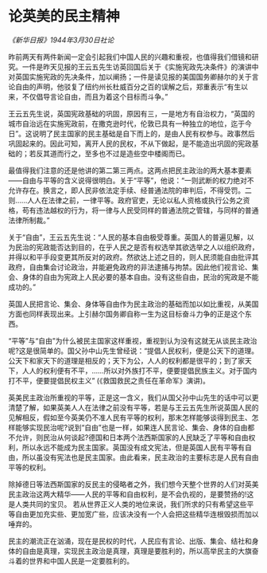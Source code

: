 # 论英美的民主精神

_《新华日报》1944年3月30日社论_

昨前两天有两件新闻一定会引起我们中国人民的兴趣和重视，也值得我们借镜和研究。一件是昨天见报的王云五先生访英回国后关于《实施宪政先决条件》的演讲中对英国实施宪政的先决条件，加以阐扬；一件是读见报的美国国务卿赫尔的关于言论自由的声明，他驳复了纽约州长杜威百分之百的误解之后，郑重表示“有生以来，不仅倡导言论自由，而且为着这个目标而斗争。”

王云五先生说，英国宪政基础的巩固，原因有三，一是地方有自治权力，“英国的城市自治远在实施宪政前，在撒克逊时代，伦敦已具有一种独立的地位，迄于今日”。这说明了民主国家的民主基础是自下而上的，是由人民有权参与。政事然后巩固起来的。因此可知，离开人民的民权，不从下做起，是不能造出巩固的宪政基础的；若反其道而行之，至多也不过是造些空中楼阁而已。

最值得我们注意的还是他讲的第二第三两点。这两点把民主政治的两大基本要素——自由与平等的含义说得很明白。关于“平等”，他说：“一则武断的权力绝对不允许存在。换言之，即人民非依法定手续、经普通法院的审判后，不得受罚。二则……人人在法律之前，一律平等。政府官吏，无论以私人资格或执行公务之资格，苟有违法越权的行为，将一律与人民受同样的普通法院之管辖，与同样的普通法律所制裁。”

关于“自由”，王云五先生说：“人民的基本自由极受尊重。英国人的普遍见解，以为民治的宪政能否达到目的，在乎人民之是否有权选举其欲选举之人以组织政府，并得以和平手段变更其所反对的政府。然欲达上述之目的，则人民须能自由批评其政府，自由集会讨论政治，并能避免政府的非法逮捕与拘禁。因此他们视言论、集会、身体的自由为宪政上人民必要的基本自由。没有这些自由，民治的宪政是不能成功的。”

英国人民把言论、集会、身体等自由作为民主政治的基础而加以如比重视，从美国方面也同样表现出来。上引赫尔国务卿自称一生为这目标奋斗力争的正是这个东西。

“平等”与“自由”为什么被民主国家这样重视，重视到认为没有这就无从谈民主政治呢?这是很简单的。国父孙中山先生曾经说：“提倡人民权利，便是公天下的道理。公天下和家天下的道理是相反的；天下为公，人人的权利都是很平的；到了家天下，人人的权利便有不平，……所以对外族打不平，便要提倡民族主义。对于国内打不平，便要提倡民权主义” (《救国救民之责任在革命军》演讲)。

英美民主政治所重视的平等，正是这一含义，我们从国父孙中山先生的话中可以更清楚了解，如果英美人人在法律之前没有平等，若是与王云五先生所说英国人民的见解相反，假如至今英美仍不准人民有平等的权利，那末怎样能够谈得到民主、怎样能够实现民治呢?说到“自由”也是一样，如果连人民言论、集会、身体的自由都不允许，则民治从何谈起?德国和日本两个法西斯国家的人民缺乏了平等和自由权利，所以永远不能成为民主国家。英国没有成文宪法，但是英国人民有平等有自由，所以虽没有宪法也是民主国家。由此看来，民主政治的主要标志是人民有自由平等的权利。

除掉德日等法西斯国家的反民主的侵略者之外，我们想今天整个世界的人们对英美民主政治这两大精华——人民的平等和自由权利，是不会仇视的，是要赞扬的!这是人类共同的宝贝。 若从世界正义人类的地位来说，我们所求的只有希望这些平等自由更加充实些、更加宽广些，应该决没有一个人会把这些精华连根毁损而加以唾弃的。

民主的潮流正在汹涌，现在是民权的时代，人民应有言论、出版、集会、结社和身体的自由是真理，实现民主政治是真理，真理是要胜利的，所以高举民主的大旗奋斗着的世界和中国人民是一定要胜利的。 
